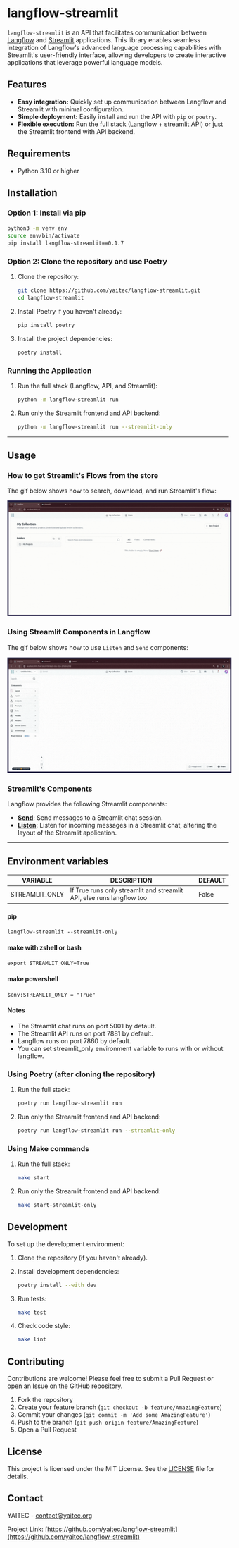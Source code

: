 # langflow-streamlit

`langflow-streamlit` is an API that facilitates communication between [Langflow](https://github.com/logspace-ai/langflow) and [Streamlit](https://streamlit.io/) applications. This library enables seamless integration of Langflow's advanced language processing capabilities with Streamlit's user-friendly interface, allowing developers to create interactive applications that leverage powerful language models.

## Features

- **Easy integration:** Quickly set up communication between Langflow and Streamlit with minimal configuration.
- **Simple deployment:** Easily install and run the API with `pip` or `poetry`.
- **Flexible execution:** Run the full stack (Langflow + streamlit API) or just the Streamlit frontend with API backend.

## Requirements

- Python 3.10 or higher
## Installation

### Option 1: Install via pip

```bash
python3 -m venv env
source env/bin/activate
pip install langflow-streamlit==0.1.7
```

### Option 2: Clone the repository and use Poetry

1. Clone the repository:
   ```bash
   git clone https://github.com/yaitec/langflow-streamlit.git
   cd langflow-streamlit
   ```

2. Install Poetry if you haven't already:
   ```bash
   pip install poetry
   ```

3. Install the project dependencies:
   ```bash
   poetry install
   ```

### Running the Application

1. Run the full stack (Langflow, API, and Streamlit):
   ```bash
   python -m langflow-streamlit run
   ```

2. Run only the Streamlit frontend and API backend:
   ```bash
   python -m langflow-streamlit run --streamlit-only
   ```

---

## Usage

###  How to get Streamlit's Flows from the store

The gif below shows how to search, download, and run Streamlit's flow:

<p align="center">
  <img src="./docs/static/streamlit_how_to_get_flows.gif" alt="Your GIF" style="border: 3px solid #211C43;">
</p>


### Using Streamlit Components in Langflow

The gif below shows how to use `Listen` and `Send` components:

<p align="center">
  <img src="./docs/static/streamlit_how_to_connect_components.gif" alt="Your GIF" style="border: 3px solid #211C43;">
</p>


### Streamlit's Components

Langflow provides the following Streamlit components:

- **[Send](./send.md)**: Send messages to a Streamlit chat session.
- **[Listen](./listen.md)**: Listen for incoming messages in a Streamlit chat, altering the layout of the Streamlit application.

---

## Environment variables

| VARIABLE       | DESCRIPTION                                                  | DEFAULT |
| -------------- | ------------------------------------------------------------ | ------- |
| STREAMLIT_ONLY | If True runs only streamlit and streamlit API, else runs langflow too | False   |

#### pip

```
langflow-streamlit --streamlit-only
```

#### make with zshell or bash

```
export STREAMLIT_ONLY=True
```

#### make powershell

```
$env:STREAMLIT_ONLY = "True"
```

#### Notes

  - The Streamlit chat runs on port 5001 by default.
  - The Streamlit API runs on port 7881 by default.
  - Langflow runs on port 7860 by default.
  - You can set streamlit_only environment variable to runs with or without langflow.

### Using Poetry (after cloning the repository)

1. Run the full stack:
   ```bash
   poetry run langflow-streamlit run
   ```

2. Run only the Streamlit frontend and API backend:
   ```bash
   poetry run langflow-streamlit run --streamlit-only
   ```

### Using Make commands

1. Run the full stack:
   ```bash
   make start
   ```

2. Run only the Streamlit frontend and API backend:
   ```bash
   make start-streamlit-only
   ```

## Development

To set up the development environment:

1. Clone the repository (if you haven't already).
2. Install development dependencies:
   ```bash
   poetry install --with dev
   ```

3. Run tests:
   ```bash
   make test
   ```

4. Check code style:
   ```bash
   make lint
   ```

## Contributing

Contributions are welcome! Please feel free to submit a Pull Request or open an Issue on the GitHub repository.

1. Fork the repository
2. Create your feature branch (`git checkout -b feature/AmazingFeature`)
3. Commit your changes (`git commit -m 'Add some AmazingFeature'`)
4. Push to the branch (`git push origin feature/AmazingFeature`)
5. Open a Pull Request

## License

This project is licensed under the MIT License. See the [LICENSE](./LICENSE) file for details.

## Contact

YAITEC - contact@yaitec.org

Project Link: [https://github.com/yaitec/langflow-streamlit](https://github.com/yaitec/langflow-streamlit)
